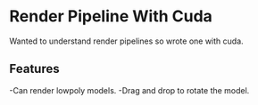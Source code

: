 # Render Pipeline With Cuda
Wanted to understand render pipelines so wrote one with cuda.

## Features
-Can render lowpoly models. 
-Drag and drop to rotate the model.
